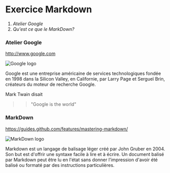 # Exercice Markdown

1. *Atelier Google*
2. *Qu'est ce que le MarkDown?*


### Atelier Google
<http://www.google.com>

![Google logo](https://www.google.fr/images/srpr/logo11w.png "google logo")

Google est une entreprise américaine de services technologiques fondée en 1998 dans la Silicon Valley, en Californie, par Larry Page et Sergueï Brin, créateurs du moteur de recherche Google.

Mark Twain disait
>> "Google is the world"

### MarkDown
<https://guides.github.com/features/mastering-markdown/>

![MarkDown logo](https://upload.wikimedia.org/wikipedia/commons/thumb/4/48/Markdown-mark.svg/208px-Markdown-mark.svg.png "logo MD")

Markdown est un langage de balisage léger créé par John Gruber en 2004. Son but est d'offrir une syntaxe facile à lire et à écrire. Un document balisé par Markdown peut être lu en l'état sans donner l’impression d'avoir été balisé ou formaté par des instructions particulières.
